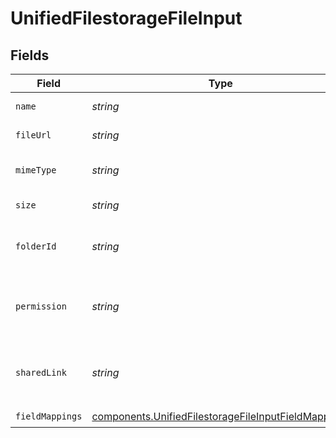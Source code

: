 # UnifiedFilestorageFileInput


## Fields

| Field                                                                                                                      | Type                                                                                                                       | Required                                                                                                                   | Description                                                                                                                |
| -------------------------------------------------------------------------------------------------------------------------- | -------------------------------------------------------------------------------------------------------------------------- | -------------------------------------------------------------------------------------------------------------------------- | -------------------------------------------------------------------------------------------------------------------------- |
| `name`                                                                                                                     | *string*                                                                                                                   | :heavy_check_mark:                                                                                                         | The name of the file                                                                                                       |
| `fileUrl`                                                                                                                  | *string*                                                                                                                   | :heavy_check_mark:                                                                                                         | The url of the file                                                                                                        |
| `mimeType`                                                                                                                 | *string*                                                                                                                   | :heavy_check_mark:                                                                                                         | The mime type of the file                                                                                                  |
| `size`                                                                                                                     | *string*                                                                                                                   | :heavy_check_mark:                                                                                                         | The size of the file                                                                                                       |
| `folderId`                                                                                                                 | *string*                                                                                                                   | :heavy_check_mark:                                                                                                         | The UUID of the folder tied to the file                                                                                    |
| `permission`                                                                                                               | *string*                                                                                                                   | :heavy_check_mark:                                                                                                         | The UUID of the permission tied to the file                                                                                |
| `sharedLink`                                                                                                               | *string*                                                                                                                   | :heavy_check_mark:                                                                                                         | The UUID of the shared link tied to the file                                                                               |
| `fieldMappings`                                                                                                            | [components.UnifiedFilestorageFileInputFieldMappings](../../models/components/unifiedfilestoragefileinputfieldmappings.md) | :heavy_check_mark:                                                                                                         | N/A                                                                                                                        |